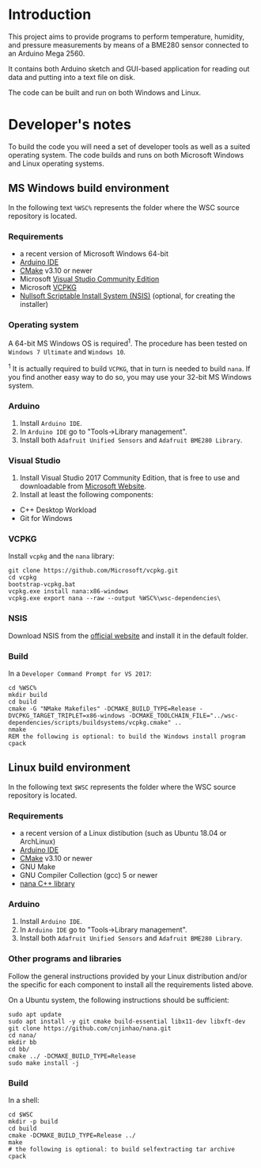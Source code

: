 # Introduction
This project aims to provide programs to perform temperature, humidity,
and pressure measurements by means of a BME280 sensor connected to an
Arduino Mega 2560.

It contains both Arduino sketch and GUI-based application for reading out
data and putting into a text file on disk.

The code can be built and run on both Windows and Linux.

# Developer's notes
To build the code you will need a set of developer tools as well as a
suited operating system. The code builds and runs on both Microsoft Windows
and Linux operating systems.

## MS Windows build environment
In the following text `%WSC%` represents the folder where the WSC source
repository is located.

### Requirements
- a recent version of Microsoft Windows 64-bit
- [Arduino IDE](https://www.arduino.cc/en/Main/Software)
- [CMake](https://cmake.org/) v3.10 or newer
- Microsoft [Visual Studio Community Edition](https://visualstudio.microsoft.com/it/downloads/)
- Microsoft [VCPKG](https://github.com/Microsoft/vcpkg)
- [Nullsoft Scriptable Install System (NSIS)](https://nsis.sourceforge.io/Main_Page) (optional, for creating the installer)

### Operating system
A 64-bit MS Windows OS is required<sup>1</sup>. The procedure has been
tested on `Windows 7 Ultimate` and `Windows 10`.

<sup>1</sup> It is actually required to build `VCPKG`, that in turn is
needed to build `nana`. If you find another easy way to do so, you may use
your 32-bit MS Windows system.

### Arduino
1. Install `Arduino IDE`.
1. In `Arduino IDE` go to "Tools->Library management".
1. Install both `Adafruit Unified Sensors` and `Adafruit BME280 Library`.

### Visual Studio
1. Install Visual Studio 2017 Community Edition, that is free to use and
downloadable from [Microsoft Website](https://visualstudio.microsoft.com/it/downloads/).
2. Install at least the following components:
  * C++ Desktop Workload
  * Git for Windows

### VCPKG
Install `vcpkg` and the `nana` library:

```shell
git clone https://github.com/Microsoft/vcpkg.git
cd vcpkg
bootstrap-vcpkg.bat
vcpkg.exe install nana:x86-windows
vcpkg.exe export nana --raw --output %WSC%\wsc-dependencies\
```

### NSIS
Download NSIS from the [official website](https://nsis.sourceforge.io/Main_Page)
and install it in the default folder.

### Build
In a `Developer Command Prompt for VS 2017`:

```shell
cd %WSC%
mkdir build
cd build
cmake -G "NMake Makefiles" -DCMAKE_BUILD_TYPE=Release -DVCPKG_TARGET_TRIPLET=x86-windows -DCMAKE_TOOLCHAIN_FILE="../wsc-dependencies/scripts/buildsystems/vcpkg.cmake" ..
nmake
REM the following is optional: to build the Windows install program
cpack
```

## Linux build environment
In the following text `$WSC` represents the folder where the WSC source
repository is located.

### Requirements
- a recent version of a Linux distibution (such as Ubuntu 18.04 or ArchLinux)
- [Arduino IDE](https://www.arduino.cc/en/Main/Software)
- [CMake](https://cmake.org/) v3.10 or newer
- GNU Make
- GNU Compiler Collection (gcc) 5 or newer
- [nana C++ library](http://nanapro.org/)

### Arduino
1. Install `Arduino IDE`.
1. In `Arduino IDE` go to "Tools->Library management".
1. Install both `Adafruit Unified Sensors` and `Adafruit BME280 Library`.

### Other programs and libraries
Follow the general instructions provided by your Linux distribution and/or
the specific for each component to install all the requirements listed
above.

On a Ubuntu system, the following instructions should be sufficient:

```shell
sudo apt update
sudo apt install -y git cmake build-essential libx11-dev libxft-dev
git clone https://github.com/cnjinhao/nana.git
cd nana/
mkdir bb
cd bb/
cmake ../ -DCMAKE_BUILD_TYPE=Release
sudo make install -j
```

### Build
In a shell:

```shell
cd $WSC
mkdir -p build
cd build
cmake -DCMAKE_BUILD_TYPE=Release ../
make
# the following is optional: to build selfextracting tar archive
cpack
```
